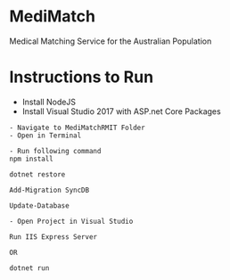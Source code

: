 # MediMatch
Medical Matching Service for the Australian Population

# Instructions to Run

- Install NodeJS
- Install Visual Studio 2017 with ASP.net Core Packages

```
- Navigate to MediMatchRMIT Folder
- Open in Terminal

- Run following command
npm install

dotnet restore

Add-Migration SyncDB

Update-Database

- Open Project in Visual Studio

Run IIS Express Server

OR

dotnet run

```



